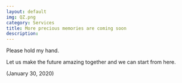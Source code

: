 ```yaml
---
layout: default
img: QZ.png
category: Services
title: More precious memories are coming soon
description:
---
```

Please hold my hand.

Let us make the future amazing together and we can start from here.

(January 30, 2020)
